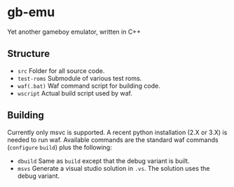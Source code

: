 # gb-emu
Yet another gameboy emulator, written in C++

## Structure
- `src` Folder for all source code.
- `test-roms` Submodule of various test roms.
- `waf(.bat)` Waf command script for building code.
- `wscript` Actual build script used by waf.

## Building
Currently only msvc is supported. A recent python installation (2.X or 3.X) is
needed to run waf. Available commands are the standard waf commands
(`configure` `build`) plus the following:

- `dbuild` Same as `build` except that the debug variant is built.
- `msvs` Generate a visual studio solution in `.vs`. The solution uses the
         debug variant.